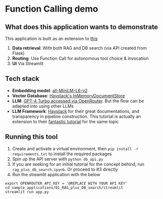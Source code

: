 # Function Calling demo
## What does this application wants to demonstrate
This application is built as an extension to [this](https://haystack.deepset.ai/tutorials/40_building_chat_application_with_function_calling)
1. **Data retrieval**: With both RAG and DB search (via API created from Flask)
2. **Routing**: Use Function Call for autonomous tool choice & invocation
3. **UI** Via Streamlit

## Tech stack
- **Embedding model**: [all-MiniLM-L6-v2](https://huggingface.co/sentence-transformers/all-MiniLM-L6-v2)
- **Vector Database**: [Haystack's InMemoryDocumentStore](https://docs.haystack.deepset.ai/docs/inmemorydocumentstore)
- **LLM**: [GPT-4 Turbo accessed via OpenRouter](https://openrouter.ai/models/openai/gpt-4-1106-preview). But the flow can be adapted into using other LLMs
- **LLM Framework**: [Haystack](https://haystack.deepset.ai/) for their great documentations, and transparency in pipeline construction. This tutorial is actually an extension to their [fantastic tutorial](https://haystack.deepset.ai/tutorials/40_building_chat_application_with_function_calling) for the same topic

## Running this tool
1. Create and activate a virtual environment, then `pip install -r requirements.txt` to install the required packages
1. Spin up the API server with `python db_api.py`
2. If you are seeking for an initial tutorial for the concept behind, run `rag_plus_db_search.ipynb`. Or proceed to #3 directly
3. Run the streamlit application with the below
```
export OPENROUTER_API_KEY = '@REPLACE WITH YOUR API KEY'
cd sample_applications/01_RAG_plus_DB_search/streamlit
streamlit run app.py
```
